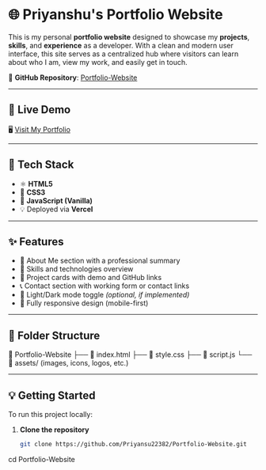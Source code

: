 # 🌐 Priyanshu's Portfolio Website

This is my personal **portfolio website** designed to showcase my **projects**, **skills**, and **experience** as a developer. With a clean and modern user interface, this site serves as a centralized hub where visitors can learn about who I am, view my work, and easily get in touch.

📁 **GitHub Repository**: [Portfolio-Website](https://github.com/Priyansu22382/Portfolio-Website)

---

## 🚀 Live Demo

🖥️ [Visit My Portfolio](https://portfolio-website-priyanshus-projects-d73f6a02.vercel.app/)

---

## 🧰 Tech Stack

- ⚛️ **HTML5**
- 🎨 **CSS3**
- 🧠 **JavaScript (Vanilla)**
- 💡 Deployed via **Vercel**

---

## ✨ Features

- 📄 About Me section with a professional summary
- 🧠 Skills and technologies overview
- 💼 Project cards with demo and GitHub links
- 📞 Contact section with working form or contact links
- 🌙 Light/Dark mode toggle *(optional, if implemented)*
- 📱 Fully responsive design (mobile-first)

---

## 🧩 Folder Structure

📁 Portfolio-Website
├── 📄 index.html
├── 📄 style.css
├── 📄 script.js
└── 📁 assets/ (images, icons, logos, etc.)

---

## 💡 Getting Started

To run this project locally:

1. **Clone the repository**
   ```bash
   git clone https://github.com/Priyansu22382/Portfolio-Website.git

cd Portfolio-Website
